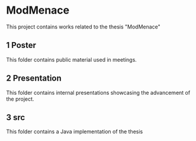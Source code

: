# ModMenace
This project contains works related to the thesis "ModMenace"

## 1 Poster
This folder contains public material used in meetings.

## 2 Presentation
This folder contains internal presentations showcasing the advancement of the project.

## 3 src
This folder contains a Java implementation of the thesis